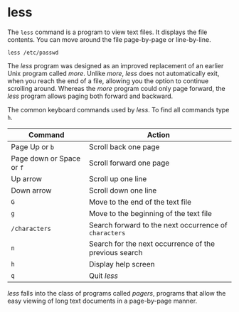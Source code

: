 # less

The `less` command is a program to view text files. It displays the file contents. You
can move around the file page-by-page or line-by-line.

```shell
less /etc/passwd
```

The *less* program was designed as an improved replacement of an earlier Unix program
called *more*. Unlike *more*, *less* does not automatically exit, when you reach the end
of a file, allowing you the option to continue scrolling around. Whereas the *more*
program could only page forward, the *less* program allows paging both forward and
backward.

The common keyboard commands used by *less*. To find all commands type `h`.

| Command                   | Action |
|---------------------------|--------|
| Page Up or `b`            | Scroll back one page |
| Page down or Space or `f` | Scroll forward one page |
| Up arrow                  | Scroll up one line |
| Down arrow                | Scroll down one line |
| `G`                       | Move to the end of the text file |
| `g`                       | Move to the beginning of the text file |
| `/characters`             | Search forward to the next occurrence of `characters` |
| `n`                       | Search for the next occurrence of the previous search |
| `h`                       | Display help screen |
| `q`                       | Quit *less* |

*less* falls into the class of programs called *pagers*, programs that allow the easy
viewing of long text documents in a page-by-page manner.
